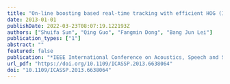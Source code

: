 ```yaml
---
title: "On-line boosting based real-time tracking with efficient HOG (ICASSP 2013, 2013)"
date: 2013-01-01
publishDate: 2022-03-23T08:07:19.122193Z
authors: ["Shuifa Sun", "Qing Guo", "Fangmin Dong", "Bang Jun Lei"]
publication_types: ["1"]
abstract: ""
featured: false
publication: "*IEEE International Conference on Acoustics, Speech and Signal Processing, ICASSP 2013, Vancouver, BC, Canada, May 26-31, 2013*"
url_pdf: "https://doi.org/10.1109/ICASSP.2013.6638064"
doi: "10.1109/ICASSP.2013.6638064"
---
```


